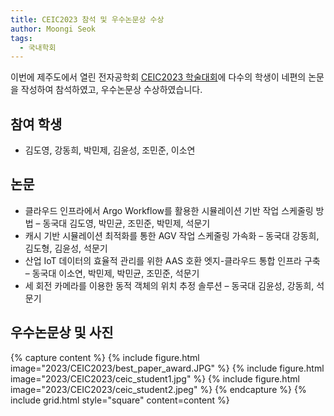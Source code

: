 ```yaml
---
title: CEIC2023 참석 및 우수논문상 수상
author: Moongi Seok
tags:
  - 국내학회
---
```


이번에 제주도에서 열린 전자공학회 [CEIC2023 학술대회](https://www.theieie.org/events/?part=03&c_id=850)에 다수의 학생이 네편의 논문을 작성하여 참석하였고, 우수논문상 수상하였습니다.  

## 참여 학생
 - 김도영, 강동희, 박민제, 김윤성, 조민준, 이소연 

## 논문
- 클라우드 인프라에서 Argo Workflow를 활용한 시뮬레이션 기반 작업 스케줄링 방법 – 동국대 김도영, 박민균, 조민준, 박민제, 석문기
- 캐시 기반 시뮬레이션 최적화를 통한 AGV 작업 스케줄링 가속화 – 동국대 강동희, 김도형, 김윤성, 석문기
- 산업 IoT 데이터의 효율적 관리를 위한 AAS 호환 엣지-클라우드 통합 인프라 구축 – 동국대 이소연, 박민제, 박민균, 조민준, 석문기
- 세 회전 카메라를 이용한 동적 객체의 위치 추정 솔루션 – 동국대 김윤성, 강동희, 석문기

## 우수논문상 및 사진
{% capture content %}
{% include figure.html image="2023/CEIC2023/best_paper_award.JPG" %}
{% include figure.html image="2023/CEIC2023/ceic_student1.jpg" %}
{% include figure.html image="2023/CEIC2023/ceic_student2.jpeg" %}
{% endcapture %}
{% include grid.html style="square" content=content %}
